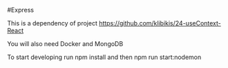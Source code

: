 #Express

This is a dependency of project https://github.com/klibikis/24-useContext-React

You will also need Docker and MongoDB

To start developing run npm install and then npm run start:nodemon
